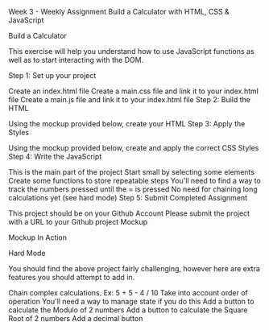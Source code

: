 Week 3 - Weekly Assignment
Build a Calculator with HTML, CSS & JavaScript

Build a Calculator  

This exercise will help you understand how to use JavaScript functions as well as to start interacting with the DOM.

Step 1: Set up your project

Create an index.html file
Create a main.css file and link it to your index.html file
Create a main.js file and link it to your index.html file
Step 2: Build the HTML

Using the mockup provided below, create your HTML
Step 3: Apply the Styles

Using the mockup provided below, create and apply the correct CSS Styles
Step 4: Write the JavaScript

This is the main part of the project
Start small by selecting some elements
Create some functions to store repeatable steps
You'll need to find a way to track the numbers pressed until the = is pressed
No need for chaining long calculations yet (see hard mode)
Step 5: Submit Completed Assignment

This project should be on your Github Account
Please submit the project with a URL to your Github project
Mockup  

Mockup	In Action
	
Hard Mode  

You should find the above project fairly challenging, however here are extra features you should attempt to add in.

Chain complex calculations.
Ex: 5 + 5 - 4 / 10
Take into account order of operation
You'll need a way to manage state if you do this
Add a button to calculate the Modulo of 2 numbers
Add a button to calculate the Square Root of 2 numbers
Add a decimal button

